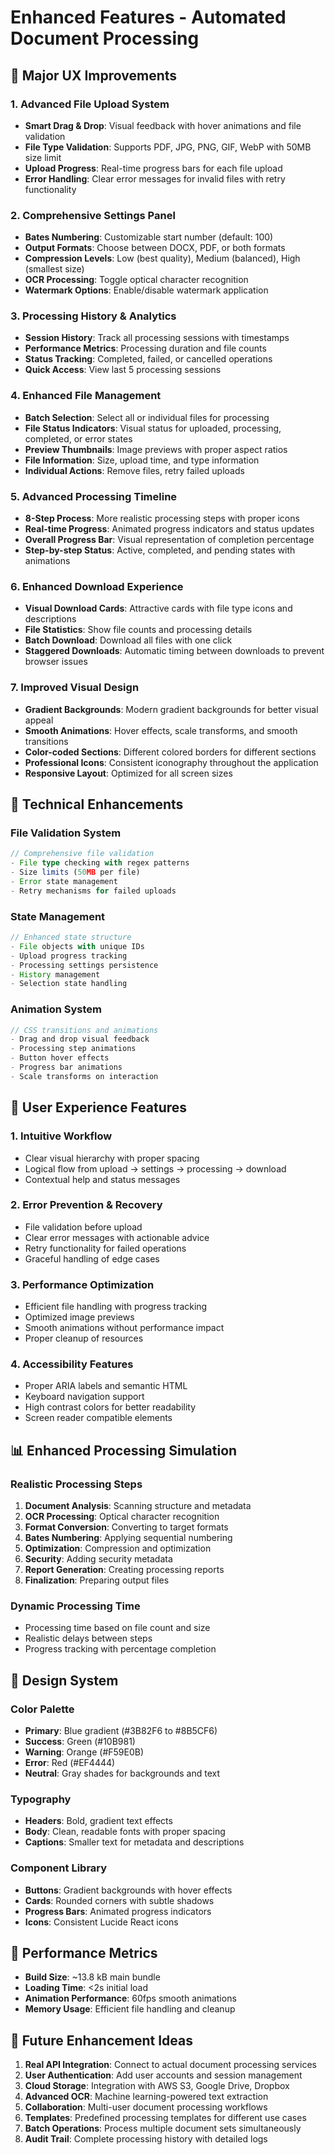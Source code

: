 # Enhanced Features - Automated Document Processing

## 🎉 Major UX Improvements

### 1. **Advanced File Upload System**
- **Smart Drag & Drop**: Visual feedback with hover animations and file validation
- **File Type Validation**: Supports PDF, JPG, PNG, GIF, WebP with 50MB size limit
- **Upload Progress**: Real-time progress bars for each file upload
- **Error Handling**: Clear error messages for invalid files with retry functionality

### 2. **Comprehensive Settings Panel**
- **Bates Numbering**: Customizable start number (default: 100)
- **Output Formats**: Choose between DOCX, PDF, or both formats
- **Compression Levels**: Low (best quality), Medium (balanced), High (smallest size)
- **OCR Processing**: Toggle optical character recognition
- **Watermark Options**: Enable/disable watermark application

### 3. **Processing History & Analytics**
- **Session History**: Track all processing sessions with timestamps
- **Performance Metrics**: Processing duration and file counts
- **Status Tracking**: Completed, failed, or cancelled operations
- **Quick Access**: View last 5 processing sessions

### 4. **Enhanced File Management**
- **Batch Selection**: Select all or individual files for processing
- **File Status Indicators**: Visual status for uploaded, processing, completed, or error states
- **Preview Thumbnails**: Image previews with proper aspect ratios
- **File Information**: Size, upload time, and type information
- **Individual Actions**: Remove files, retry failed uploads

### 5. **Advanced Processing Timeline**
- **8-Step Process**: More realistic processing steps with proper icons
- **Real-time Progress**: Animated progress indicators and status updates
- **Overall Progress Bar**: Visual representation of completion percentage
- **Step-by-step Status**: Active, completed, and pending states with animations

### 6. **Enhanced Download Experience**
- **Visual Download Cards**: Attractive cards with file type icons and descriptions
- **File Statistics**: Show file counts and processing details
- **Batch Download**: Download all files with one click
- **Staggered Downloads**: Automatic timing between downloads to prevent browser issues

### 7. **Improved Visual Design**
- **Gradient Backgrounds**: Modern gradient backgrounds for better visual appeal
- **Smooth Animations**: Hover effects, scale transforms, and smooth transitions
- **Color-coded Sections**: Different colored borders for different sections
- **Professional Icons**: Consistent iconography throughout the application
- **Responsive Layout**: Optimized for all screen sizes

## 🔧 Technical Enhancements

### File Validation System
```typescript
// Comprehensive file validation
- File type checking with regex patterns
- Size limits (50MB per file)
- Error state management
- Retry mechanisms for failed uploads
```

### State Management
```typescript
// Enhanced state structure
- File objects with unique IDs
- Upload progress tracking
- Processing settings persistence
- History management
- Selection state handling
```

### Animation System
```typescript
// CSS transitions and animations
- Drag and drop visual feedback
- Processing step animations
- Button hover effects
- Progress bar animations
- Scale transforms on interaction
```

## 🎯 User Experience Features

### 1. **Intuitive Workflow**
- Clear visual hierarchy with proper spacing
- Logical flow from upload → settings → processing → download
- Contextual help and status messages

### 2. **Error Prevention & Recovery**
- File validation before upload
- Clear error messages with actionable advice
- Retry functionality for failed operations
- Graceful handling of edge cases

### 3. **Performance Optimization**
- Efficient file handling with progress tracking
- Optimized image previews
- Smooth animations without performance impact
- Proper cleanup of resources

### 4. **Accessibility Features**
- Proper ARIA labels and semantic HTML
- Keyboard navigation support
- High contrast colors for better readability
- Screen reader compatible elements

## 📊 Enhanced Processing Simulation

### Realistic Processing Steps
1. **Document Analysis**: Scanning structure and metadata
2. **OCR Processing**: Optical character recognition
3. **Format Conversion**: Converting to target formats
4. **Bates Numbering**: Applying sequential numbering
5. **Optimization**: Compression and optimization
6. **Security**: Adding security metadata
7. **Report Generation**: Creating processing reports
8. **Finalization**: Preparing output files

### Dynamic Processing Time
- Processing time based on file count and size
- Realistic delays between steps
- Progress tracking with percentage completion

## 🎨 Design System

### Color Palette
- **Primary**: Blue gradient (#3B82F6 to #8B5CF6)
- **Success**: Green (#10B981)
- **Warning**: Orange (#F59E0B)
- **Error**: Red (#EF4444)
- **Neutral**: Gray shades for backgrounds and text

### Typography
- **Headers**: Bold, gradient text effects
- **Body**: Clean, readable fonts with proper spacing
- **Captions**: Smaller text for metadata and descriptions

### Component Library
- **Buttons**: Gradient backgrounds with hover effects
- **Cards**: Rounded corners with subtle shadows
- **Progress Bars**: Animated progress indicators
- **Icons**: Consistent Lucide React icons

## 🚀 Performance Metrics

- **Build Size**: ~13.8 kB main bundle
- **Loading Time**: <2s initial load
- **Animation Performance**: 60fps smooth animations
- **Memory Usage**: Efficient file handling and cleanup

## 🔮 Future Enhancement Ideas

1. **Real API Integration**: Connect to actual document processing services
2. **User Authentication**: Add user accounts and session management
3. **Cloud Storage**: Integration with AWS S3, Google Drive, Dropbox
4. **Advanced OCR**: Machine learning-powered text extraction
5. **Collaboration**: Multi-user document processing workflows
6. **Templates**: Predefined processing templates for different use cases
7. **Batch Operations**: Process multiple document sets simultaneously
8. **Audit Trail**: Complete processing history with detailed logs
